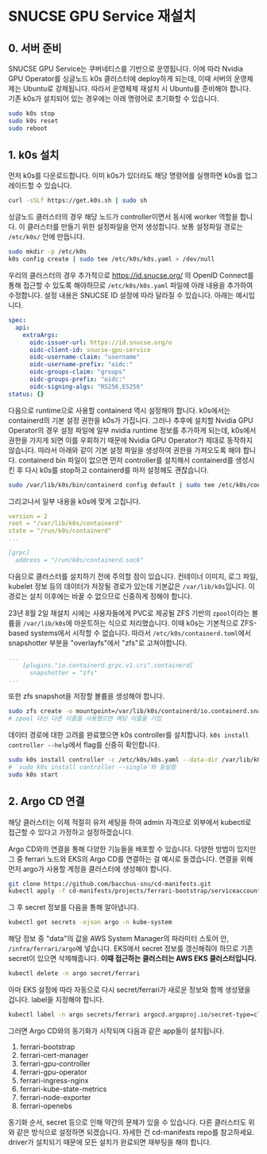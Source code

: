 # SNUCSE GPU Service 재설치

## 0. 서버 준비

SNUCSE GPU Service는 쿠버네티스를 기반으로 운영됩니다.
이에 따라 Nvidia GPU Operator를 싱글노드 k0s 클러스터에 deploy하게 되는데, 이때 서버의 운영체제는 Ubuntu로 강제됩니다.
따라서 운영체제 재설치 시 Ubuntu를 준비해야 합니다.
기존 k0s가 설치되어 있는 경우에는 아래 명령어로 초기화할 수 있습니다.
```sh
sudo k0s stop
sudo k0s reset
sudo reboot
```

## 1. k0s 설치

먼저 k0s를 다운로드합니다. 이미 k0s가 있더라도 해당 명령어를 실행하면 k0s를 업그레이드할 수 있습니다.
```sh
curl -sSLf https://get.k0s.sh | sudo sh
```

싱글노드 클러스터의 경우 해당 노드가 controller이면서 동시에 worker 역할을 합니다. 이 클러스터를 만들기 위한 설정파일을 먼저 생성합니다. 보통 설정파일 경로는 `/etc/k0s/` 안에 만듭니다.
```sh
sudo mkdir -p /etc/k0s
k0s config create | sudo tee /etc/k0s/k0s.yaml > /dev/null
```

우리의 클러스터의 경우 추가적으로 https://id.snucse.org/ 의 OpenID Connect를 통해 접근할 수 있도록 해야하므로 `/etc/k0s/k0s.yaml` 파일에 아래 내용을 추가하여 수정합니다. 설정 내용은 SNUCSE ID 설정에 따라 달라질 수 있습니다. 아래는 예시입니다.
```yaml
spec:
  api:
    extraArgs:
      oidc-issuer-url: https://id.snucse.org/o
      oidc-client-id: snucse-gpu-service
      oidc-username-claim: "username"
      oidc-username-prefix: "oidc:"
      oidc-groups-claim: "groups"
      oidc-groups-prefix: "oidc:"
      oidc-signing-algs: "RS256,ES256"
status: {}
```

다음으로 runtime으로 사용할 containerd 역시 설정해야 합니다. k0s에서는 containerd의 기본 설정 권한을 k0s가 가집니다. 그러나 추후에 설치할 Nvidia GPU Operator의 경우 설정 파일에 일부 nvidia runtime 정보를 추가하게 되는데, k0s에서 권한을 가지게 되면 이를 우회하기 때문에 Nvidia GPU Operator가 제대로 동작하지 않습니다. 따라서 아래와 같이 기본 설정 파일을 생성하여 권한을 가져오도록 해야 합니다.
containerd bin 파일이 없으면 먼저 controller를 설치해서 containerd를 생성시킨 후 다시 k0s를 stop하고 containerd를 마저 설정해도 괜찮습니다.
```sh
sudo /var/lib/k0s/bin/containerd config default | sudo tee /etc/k0s/containerd.toml > /dev/null
```
그리고나서 일부 내용을 k0s에 맞게 고칩니다.
```yaml
version = 2
root = "/var/lib/k0s/containerd"
state = "/run/k0s/containerd"
...

[grpc]
  address = "/run/k0s/containerd.sock"
```

다음으로 클러스터를 설치하기 전에 주의할 점이 있습니다.
컨테이너 이미지, 로그 파일, kubelet 정보 등의 데이터가 저장될 경로가 있는데 기본값은 `/var/lib/k0s`입니다. 이 경로는 설치 이후에는 바꿀 수 없으므로 신중하게 정해야 합니다.

23년 8월 2일 재설치 시에는 사용자들에게 PVC로 제공될 ZFS 기반의 `zpool`이라는 볼륨을 `/var/lib/k0s`에 마운트하는 식으로 처리했습니다. 이때 k0s는 기본적으로 ZFS-based systems에서 시작할 수 없습니다. 따라서 `/etc/k0s/containerd.toml`에서 snapshotter 부분을 "overlayfs"에서 "zfs"로 고쳐야합니다.
```yaml
...
    [plugins."io.containerd.grpc.v1.cri".containerd]
      snapshotter = "zfs"
...
```
또한 zfs snapshot을 저장할 볼륨을 생성해야 합니다.
```sh
sudo zfs create -o mountpoint=/var/lib/k0s/containerd/io.containerd.snapshotter.v1.zfs zpool/containerd
# zpool 대신 다른 이름을 사용했으면 해당 이름을 기입
```

데이터 경로에 대한 고려를 완료했으면 k0s controller를 설치합니다. `k0s install controller --help`에서 flag를 신중히 확인합니다.
```sh
sudo k0s install controller -c /etc/k0s/k0s.yaml --data-dir /var/lib/k0s --single
# `sudo k0s install controller --single`와 동일함
sudo k0s start
```

## 2. Argo CD 연결

해당 클러스터는 이제 적절히 유저 세팅을 하여 admin 자격으로 외부에서 kubectl로 접근할 수 있다고 가정하고 설정하겠습니다.

Argo CD와의 연결을 통해 다양한 기능들을 배포할 수 있습니다. 다양한 방법이 있지만 그 중 ferrari 노드와 EKS의 Argo CD를 연결하는 걸 예시로 들겠습니다.
연결을 위해 먼저 argo가 사용할 계정을 클러스터에 생성해야 합니다. 
```sh
git clone https://github.com/bacchus-snu/cd-manifests.git
kubectl apply -f cd-manifests/projects/ferrari-bootstrap/serviceaccount.yaml
```
그 후 secret 정보를 다음을 통해 알아냅니다.
```sh
kubectl get secrets -ojson argo -n kube-system
```
해당 정보 중 "data"의 값을 AWS System Manager의 파라미터 스토어 안, `/infra/ferrari/argo`에 넣습니다.
EKS에서 secret 정보를 갱신해줘야 하므로 기존 secret이 있으면 삭제해줍니다. **이때 접근하는 클러스터는 AWS EKS 클러스터입니다.**
```sh
kubectl delete -n argo secret/ferrari
```
아마 EKS 설정에 따라 자동으로 다시 secret/ferrari가 새로운 정보와 함께 생성됐을 겁니다.
label을 지정해야 합니다.
```sh
kubectl label -n argo secrets/ferrari argocd.argoproj.io/secret-type=cluster
```
그러면 Argo CD와의 동기화가 시작되며 다음과 같은 app들이 설치됩니다.
1. ferrari-bootstrap
1. ferrari-cert-manager
1. ferrari-gpu-controller
1. ferrari-gpu-operator
1. ferrari-ingress-nginx
1. ferrari-kube-state-metrics
1. ferrari-node-exporter
1. ferrari-openebs

동기화 순서, secret 등으로 인해 약간의 문제가 있을 수 있습니다.
다른 클러스터도 위와 같은 방식으로 설정하면 되겠습니다. 자세한 건 cd-manifests repo를 참고하세요.
driver가 설치되기 때문에 모든 설치가 완료되면 재부팅을 해야 합니다.
